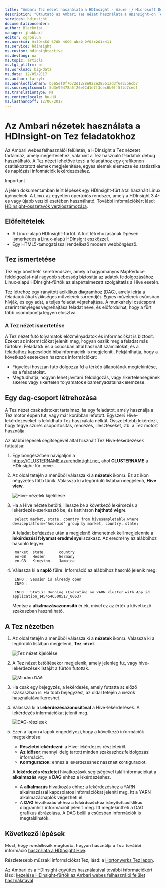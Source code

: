 ```yaml
---
title: "Ambari Tez nézet használata a HDInsight - Azure |} Microsoft Docs"
description: "Útmutató az Ambari Tez nézet használata a HDInsight-on Tez feladatokhoz."
services: hdinsight
documentationcenter: 
author: Blackmist
manager: jhubbard
editor: cgronlun
ms.assetid: 9c39ea56-670b-4699-aba0-0f64c261e411
ms.service: hdinsight
ms.custom: hdinsightactive
ms.devlang: na
ms.topic: article
ms.tgt_pltfrm: na
ms.workload: big-data
ms.date: 12/05/2017
ms.author: larryfr
ms.openlocfilehash: b565ef0f7672d1288e922e28551ad3f6ec5b6cb7
ms.sourcegitcommit: 5d3e99478a5f26e92d1e7f3cec6b0ff5fbd7cedf
ms.translationtype: MT
ms.contentlocale: hu-HU
ms.lasthandoff: 12/06/2017
---
```

# <a name="use-ambari-views-to-debug-tez-jobs-on-hdinsight"></a>Az Ambari nézetek használata a HDInsight-on Tez feladatokhoz

Az Ambari webes felhasználói felületén, a HDInsight a Tez nézetet tartalmaz, amely megértéséhez, valamint a Tez használó feladatok debug használható. A Tez nézet lehetővé teszi a feladathoz egy grafikonon csatlakoztatott elemek megjelenítése, egyes elemek elemezze és statisztika és naplózási információk lekérdezéséhez.

> [!IMPORTANT]
> A jelen dokumentumban leírt lépések egy HDInsight-fürt által használt Linux igényelnek. A Linux az egyetlen operációs rendszer, amely a HDInsight 3.4-es vagy újabb verziói esetében használható. További információkért lásd: [HDInsight-összetevők verziószámozása](hdinsight-component-versioning.md#hdinsight-windows-retirement).

## <a name="prerequisites"></a>Előfeltételek

* A Linux-alapú HDInsight-fürtöt. A fürt létrehozásának lépései: [Ismerkedés a Linux-alapú HDInsight eszközzel](hadoop/apache-hadoop-linux-tutorial-get-started.md).
* Egy HTML5-támogatással rendelkező modern webböngésző.

## <a name="understanding-tez"></a>Tez ismertetése

Tez egy bővíthető keretrendszer, amely a hagyományos MapReduce feldolgozási-nál nagyobb sebesség biztosítja az adatok feldolgozásához. Linux-alapú HDInsight-fürtök az alapértelmezett szolgáltatás a Hive esetén.

Tez létrehoz egy irányított aciklikus diagramhoz (DAG), amely leírja a feladatok által szükséges műveletek sorrendjét. Egyes műveletek csúcsban hívják, és egy adat, a teljes feladat végrehajtása. A munkahelyi csúcspont szerint tényleges végrehajtása feladat neve, és előfordulhat, hogy a fürt több csomópontja legyen elosztva.

### <a name="understanding-the-tez-view"></a>A Tez nézet ismertetése

A Tez nézet futó folyamatok előzményadatok és információkat is biztosít. Ezeket az információkat jeleníti meg, hogyan oszlik meg a feladat más fürtökre. Feladatok és a csúcsban által használt számlálókat, és a feladathoz kapcsolódó hibainformációk is megjeleníti. Felajánlhatja, hogy a következő esetekben hasznos információkat:

* Figyelési hosszan futó dolgozza fel a térkép állapotának megtekintése, és a feladatokat.
* Megtudhatja, hogyan lehet javítani, feldolgozás, vagy sikertelenségének sikeres vagy sikertelen folyamatok előzményadatainak elemzése.

## <a name="generate-a-dag"></a>Egy dag-csoport létrehozása

A Tez nézet csak adatokat tartalmaz, ha egy feladatot, amely használja a Tez motor éppen fut, vagy már korábban lefutott. Egyszerű Hive-lekérdezéseket is feloldható Tez használata nélkül. Összetettebb lekérdezi, hogy tegye szűrés csoportosítás, rendezés, illesztéseket, stb. a Tez motort használja.

Az alábbi lépések segítségével által használt Tez Hive-lekérdezések futtatása:

1. Egy böngészőben navigáljon a https://CLUSTERNAME.azurehdinsight.net, ahol **CLUSTERNAME** a HDInsight-fürt neve.

2. Az oldal tetején a menüből válassza ki a **nézetek** ikonra. Ez az ikon négyzetes több tűnik. Válassza ki a legördülő listában megjelenő, **Hive view**.

    ![Hive-nézetek kijelölése](./media/hdinsight-debug-ambari-tez-view/selecthive.png)

3. Ha a Hive nézete betölti, illessze be a következő lekérdezés a lekérdezés-szerkesztő be, és kattintson **hajtható végre**.

        select market, state, country from hivesampletable where deviceplatform='Android' group by market, country, state;

    A feladat befejezése után a megjelenő kimenetnek kell megjelennie a **lekérdezési folyamat eredményei** szakasz. Az eredmény az alábbihoz hasonló legyen:

        market  state       country
        en-GB   Hessen      Germany
        en-GB   Kingston    Jamaica

4. Válassza ki a **napló** fülre. Információ az alábbihoz hasonló jelenik meg:

        INFO : Session is already open
        INFO :

        INFO : Status: Running (Executing on YARN cluster with App id application_1454546500517_0063)

    Mentse a **alkalmazásazonosító** érték, mivel ez az érték a következő szakaszban használható.

## <a name="use-the-tez-view"></a>A Tez nézetben

1. Az oldal tetején a menüből válassza ki a **nézetek** ikonra. Válassza ki a legördülő listában megjelenő, **Tez nézet**.

    ![Tez nézet kijelölése](./media/hdinsight-debug-ambari-tez-view/selecttez.png)

2. A Tez nézet betöltésekor megjelenik, amely jelenleg fut, vagy hive-lekérdezések listáját a fürtön futottak.

    ![Minden DAG](./media/hdinsight-debug-ambari-tez-view/tez-view-home.png)

3. Ha csak egy bejegyzés, a lekérdezés, amely futtatta az előző szakaszban is. Ha több bejegyzést, az oldal tetején a mezők használatával kereshet.

4. Válassza ki a **Lekérdezésazonosítóval** a Hive-lekérdezések. A lekérdezés információkat jelenít meg.

    ![DAG-részletek](./media/hdinsight-debug-ambari-tez-view/query-details.png)

5. Ezen a lapon a lapok engedélyezi, hogy a következő információk megtekintése:

    * **Részletei lekérdezni**: a Hive-lekérdezés részleteiről.
    * **Az idősor**: mennyi ideig tartott minden szakaszhoz feldolgozási információt.
    * **Konfigurációk**: ehhez a lekérdezéshez használt konfigurációt.

    A __lekérdezés részletei__ hivatkozások segítségével talál információkat a __alkalmazás__ vagy a __DAG__ ehhez a lekérdezéshez.
    
    * A __alkalmazás__ hivatkozás ehhez a lekérdezéshez a YARN alkalmazással kapcsolatos információkat jeleníti meg. Itt a YARN alkalmazásnaplók végezheti el.
    * A __DAG__ hivatkozás ehhez a lekérdezéshez irányított aciklikus diagramhoz információit jeleníti meg. Itt megtekintheti a DAG grafikus ábrázolása. A DAG belül a csúcsban információk is megtalálhatók.

## <a name="next-steps"></a>Következő lépések

Most, hogy rendelkezik megtudta, hogyan használja a Tez, további információ [használata a HDInsight Hive](hadoop/hdinsight-use-hive.md).

Részletesebb műszaki információkat Tez, lásd: a [Hortonworks Tez lapon](http://hortonworks.com/hadoop/tez/).

Az Ambari és a HDInsight együttes használatával további információkért lásd: [kezelése HDInsight-fürtök az Ambari webes felhasználói felület használatával](hdinsight-hadoop-manage-ambari.md)

